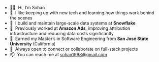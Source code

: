 - 👋🏼&nbsp; Hi, I’m Sohan 
- 👀&nbsp; I like keeping up with new tech and learning how things work behind the scenes  
- 🧊&nbsp; I build and maintain large-scale data systems at **Snowflake** 
- 💼&nbsp; Previously worked at **Amazon Ads**, improving attribution infrastructure and reducing data costs significantly
- 🌱&nbsp; Earned my Master’s in Software Engineering from **San José State University** (California)  
- 💬&nbsp; Always open to connect or collaborate on full-stack projects  
- 📫&nbsp; You can reach me at [sohan1998@gmail.com](mailto:sohan1998@gmail.com)


<!---
sohan1998/sohan1998 is a ✨ special ✨ repository because its `README.md` (this file) appears on your GitHub profile.
You can click the Preview link to take a look at your changes.
--->
